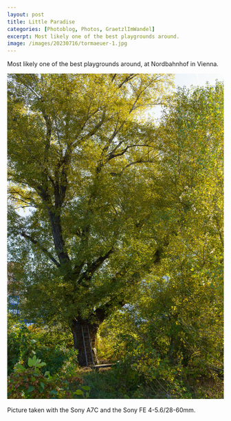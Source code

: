 ```yaml
---
layout: post
title: Little Paradise
categories: [Photoblog, Photos, GraetzlImWandel]
excerpt: Most likely one of the best playgrounds around.
image: /images/20230716/tormaeuer-1.jpg
---
```


Most likely one of the best playgrounds around, at Nordbahnhof in Vienna.

![Populus](../images/20231101/nordbahnhof_freie_mitte__populus_tree.jpg)


Picture taken with the Sony A7C and the Sony FE 4-5.6/28-60mm.
